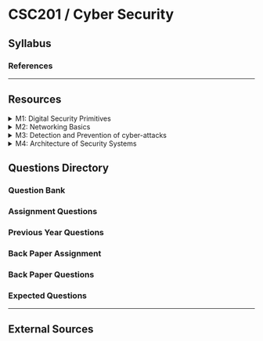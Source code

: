 # CSC201 / Cyber Security

## Syllabus

### References

***

## Resources

<details>

<summary>M1: Digital Security Primitives</summary>



</details>

<details>

<summary>M2: Networking Basics</summary>



</details>

<details>

<summary>M3: Detection and Prevention of cyber-attacks</summary>



</details>

<details>

<summary>M4: Architecture of Security Systems</summary>



</details>

## Questions Directory

### Question Bank

### Assignment Questions

### Previous Year Questions

### Back Paper Assignment

### Back Paper Questions

### Expected Questions

***

## External Sources
